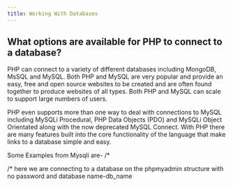 ```yaml
---
title: Working With Databases
---
```


## What options are available for PHP to connect to a database?

PHP can connect to a variety of different databases including MongoDB, MsSQL and MySQL.
Both PHP and MySQL are very popular and provide an easy, free and open source websites 
to be created and are often found together to produce websites of all types. 
Both PHP and MySQL can scale to support large numbers of users.

PHP even supports more than one way to deal with connections to MySQL including MySQLi Procedural, 
PHP Data Objects (PDO) and MySQLi Object Orientated along with the now deprecated MySQL Connect. 
With PHP there are many features built into the core functionality of the language that make links to a 
database simple and easy.

Some Examples from Mysqli are-
/*
<?php
$con=mysqli_connect("localhost","root","","db_name") or die("Invalid User or Password...cannot connect");
?>
/*
here we are connecting to a database on the phpmyadmin structure with no password and database name-db_name
